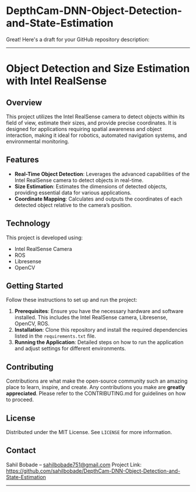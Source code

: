 # DepthCam-DNN-Object-Detection-and-State-Estimation
Great! Here's a draft for your GitHub repository description:

---

# Object Detection and Size Estimation with Intel RealSense

## Overview
This project utilizes the Intel RealSense camera to detect objects within its field of view, estimate their sizes, and provide precise coordinates. It is designed for applications requiring spatial awareness and object interaction, making it ideal for robotics, automated navigation systems, and environmental monitoring.

## Features
- **Real-Time Object Detection**: Leverages the advanced capabilities of the Intel RealSense camera to detect objects in real-time.
- **Size Estimation**: Estimates the dimensions of detected objects, providing essential data for various applications.
- **Coordinate Mapping**: Calculates and outputs the coordinates of each detected object relative to the camera’s position.

## Technology
This project is developed using:
- Intel RealSense Camera
- ROS
- Libresense
- OpenCV

## Getting Started
Follow these instructions to set up and run the project:
1. **Prerequisites**: Ensure you have the necessary hardware and software installed. This includes the Intel RealSense camera, Libresense, OpenCV, ROS.
3. **Installation**: Clone this repository and install the required dependencies listed in the `requirements.txt` file.
4. **Running the Application**: Detailed steps on how to run the application and adjust settings for different environments.

## Contributing
Contributions are what make the open-source community such an amazing place to learn, inspire, and create. Any contributions you make are **greatly appreciated**. Please refer to the CONTRIBUTING.md for guidelines on how to proceed.

## License
Distributed under the MIT License. See `LICENSE` for more information.

## Contact
Sahil Bobade – sahilbobade751@gmail.com
Project Link: https://github.com/sahilbobade/DepthCam-DNN-Object-Detection-and-State-Estimation

---
